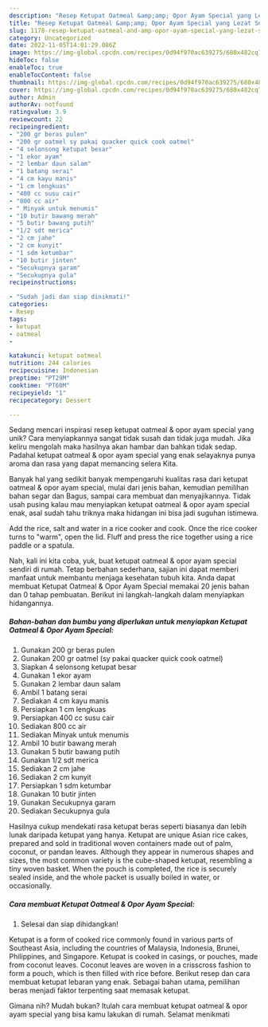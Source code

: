 ```yaml
---
description: "Resep Ketupat Oatmeal &amp;amp; Opor Ayam Special yang Lezat Sekali"
title: "Resep Ketupat Oatmeal &amp;amp; Opor Ayam Special yang Lezat Sekali"
slug: 1178-resep-ketupat-oatmeal-and-amp-opor-ayam-special-yang-lezat-sekali
category: Uncategorized
date: 2022-11-05T14:01:29.086Z
image: https://img-global.cpcdn.com/recipes/0d94f970ac639275/680x482cq70/ketupat-oatmeal-opor-ayam-special-foto-resep-utama.jpg
hideToc: false
enableToc: true
enableTocContent: false
thumbnail: https://img-global.cpcdn.com/recipes/0d94f970ac639275/680x482cq70/ketupat-oatmeal-opor-ayam-special-foto-resep-utama.jpg
cover: https://img-global.cpcdn.com/recipes/0d94f970ac639275/680x482cq70/ketupat-oatmeal-opor-ayam-special-foto-resep-utama.jpg
author: Admin
authorAv: notfound
ratingvalue: 3.9
reviewcount: 22
recipeingredient:
- "200 gr beras pulen"
- "200 gr oatmel sy pakai quacker quick cook oatmel"
- "4 selonsong ketupat besar"
- "1 ekor ayam"
- "2 lembar daun salam"
- "1 batang serai"
- "4 cm kayu manis"
- "1 cm lengkuas"
- "400 cc susu cair"
- "800 cc air"
- " Minyak untuk menumis"
- "10 butir bawang merah"
- "5 butir bawang putih"
- "1/2 sdt merica"
- "2 cm jahe"
- "2 cm kunyit"
- "1 sdm ketumbar"
- "10 butir jinten"
- "Secukupnya garam"
- "Secukupnya gula"
recipeinstructions:

- "Sudah jadi dan siap dinikmati!"
categories:
- Resep
tags:
- ketupat
- oatmeal
- 

katakunci: ketupat oatmeal  
nutrition: 244 calories
recipecuisine: Indonesian
preptime: "PT29M"
cooktime: "PT60M"
recipeyield: "1"
recipecategory: Dessert

---
```





Sedang mencari inspirasi resep ketupat oatmeal &amp; opor ayam special yang unik? Cara menyiapkannya sangat tidak susah dan tidak juga mudah. Jika keliru mengolah maka hasilnya akan hambar dan bahkan tidak sedap. Padahal ketupat oatmeal &amp; opor ayam special yang enak selayaknya punya aroma dan rasa yang dapat memancing selera Kita.





Banyak hal yang sedikit banyak mempengaruhi kualitas rasa dari ketupat oatmeal &amp; opor ayam special, mulai dari jenis bahan, kemudian pemilihan bahan segar dan Bagus, sampai cara membuat dan menyajikannya. Tidak usah pusing kalau mau menyiapkan ketupat oatmeal &amp; opor ayam special enak,      asal sudah tahu triknya maka hidangan ini bisa jadi suguhan istimewa.














Add the rice, salt and water in a rice cooker and cook. Once the rice cooker turns to &#34;warm&#34;, open the lid. Fluff and press the rice together using a rice paddle or a spatula.






Nah, kali ini kita coba, yuk, buat ketupat oatmeal &amp; opor ayam special sendiri di rumah. Tetap berbahan sederhana, sajian ini dapat memberi manfaat untuk membantu menjaga kesehatan tubuh kita. Anda dapat membuat Ketupat Oatmeal &amp; Opor Ayam Special memakai 20 jenis bahan dan 0 tahap pembuatan. Berikut ini langkah-langkah dalam menyiapkan hidangannya.

<!--inarticleads1-->

##### Bahan-bahan dan bumbu yang diperlukan untuk menyiapkan Ketupat Oatmeal &amp; Opor Ayam Special:

1. Gunakan 200 gr beras pulen
1. Gunakan 200 gr oatmel (sy pakai quacker quick cook oatmel)
1. Siapkan 4 selonsong ketupat besar
1. Gunakan 1 ekor ayam
1. Gunakan 2 lembar daun salam
1. Ambil 1 batang serai
1. Sediakan 4 cm kayu manis
1. Persiapkan 1 cm lengkuas
1. Persiapkan 400 cc susu cair
1. Sediakan 800 cc air
1. Sediakan  Minyak untuk menumis
1. Ambil 10 butir bawang merah
1. Gunakan 5 butir bawang putih
1. Gunakan 1/2 sdt merica
1. Sediakan 2 cm jahe
1. Sediakan 2 cm kunyit
1. Persiapkan 1 sdm ketumbar
1. Gunakan 10 butir jinten
1. Gunakan Secukupnya garam
1. Sediakan Secukupnya gula


Hasilnya cukup mendekati rasa ketupat beras seperti biasanya dan lebih lunak daripada ketupat yang hanya. Ketupat are unique Asian rice cakes, prepared and sold in traditional woven containers made out of palm, coconut, or pandan leaves. Although they appear in numerous shapes and sizes, the most common variety is the cube-shaped ketupat, resembling a tiny woven basket. When the pouch is completed, the rice is securely sealed inside, and the whole packet is usually boiled in water, or occasionally. 

<!--inarticleads2-->

##### Cara membuat Ketupat Oatmeal &amp; Opor Ayam Special:


1. Selesai dan siap dihidangkan!

Ketupat is a form of cooked rice commonly found in various parts of Southeast Asia, including the countries of Malaysia, Indonesia, Brunei, Philippines, and Singapore. Ketupat is cooked in casings, or pouches, made from coconut leaves. Coconut leaves are woven in a crisscross fashion to form a pouch, which is then filled with rice before. Berikut resep dan cara membuat ketupat lebaran yang enak. Sebagai bahan utama, pemilihan beras menjadi faktor terpenting saat memasak ketupat. 

Gimana nih? Mudah bukan? Itulah cara membuat ketupat oatmeal &amp; opor ayam special yang bisa kamu lakukan di rumah. Selamat menikmati
